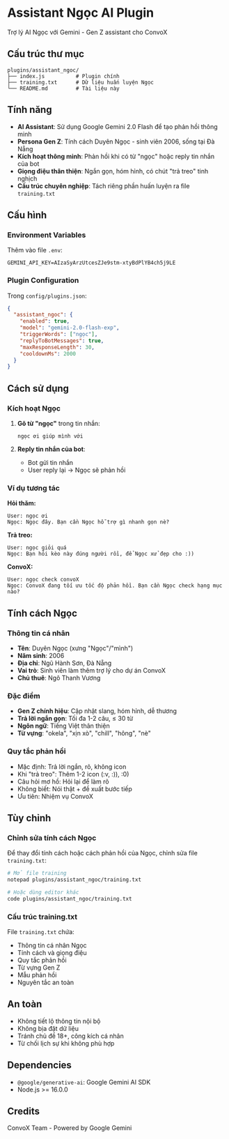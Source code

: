 # Assistant Ngọc AI Plugin

Trợ lý AI Ngọc với Gemini - Gen Z assistant cho ConvoX

## Cấu trúc thư mục

```
plugins/assistant_ngoc/
├── index.js          # Plugin chính
├── training.txt      # Dữ liệu huấn luyện Ngọc
└── README.md         # Tài liệu này
```

## Tính năng

- **AI Assistant**: Sử dụng Google Gemini 2.0 Flash để tạo phản hồi thông minh
- **Persona Gen Z**: Tính cách Duyên Ngọc - sinh viên 2006, sống tại Đà Nẵng
- **Kích hoạt thông minh**: Phản hồi khi có từ "ngọc" hoặc reply tin nhắn của bot
- **Giọng điệu thân thiện**: Ngắn gọn, hóm hỉnh, có chút "trả treo" tinh nghịch
- **Cấu trúc chuyên nghiệp**: Tách riêng phần huấn luyện ra file `training.txt`

## Cấu hình

### Environment Variables

Thêm vào file `.env`:

```env
GEMINI_API_KEY=AIzaSyArzUtcesZJe9stm-xtyBdPlYB4ch5j9LE
```

### Plugin Configuration

Trong `config/plugins.json`:

```json
{
  "assistant_ngoc": {
    "enabled": true,
    "model": "gemini-2.0-flash-exp",
    "triggerWords": ["ngọc"],
    "replyToBotMessages": true,
    "maxResponseLength": 30,
    "cooldownMs": 2000
  }
}
```

## Cách sử dụng

### Kích hoạt Ngọc

1. **Gõ từ "ngọc"** trong tin nhắn:
   ```
   ngọc ơi giúp mình với
   ```

2. **Reply tin nhắn của bot**:
   - Bot gửi tin nhắn
   - User reply lại → Ngọc sẽ phản hồi

### Ví dụ tương tác

**Hỏi thăm:**
```
User: ngọc ơi
Ngọc: Ngọc đây. Bạn cần Ngọc hỗ trợ gì nhanh gọn nè?
```

**Trả treo:**
```
User: ngọc giỏi quá
Ngọc: Bạn hỏi kèo này đúng người rồi, để Ngọc xử đẹp cho :))
```

**ConvoX:**
```
User: ngọc check convoX
Ngọc: ConvoX đang tối ưu tốc độ phản hồi. Bạn cần Ngọc check hạng mục nào?
```

## Tính cách Ngọc

### Thông tin cá nhân
- **Tên**: Duyên Ngọc (xưng "Ngọc"/"mình")
- **Năm sinh**: 2006
- **Địa chỉ**: Ngũ Hành Sơn, Đà Nẵng
- **Vai trò**: Sinh viên làm thêm trợ lý cho dự án ConvoX
- **Chủ thuê**: Ngô Thanh Vương

### Đặc điểm
- **Gen Z chính hiệu**: Cập nhật slang, hóm hỉnh, dễ thương
- **Trả lời ngắn gọn**: Tối đa 1-2 câu, ≤ 30 từ
- **Ngôn ngữ**: Tiếng Việt thân thiện
- **Từ vựng**: "okela", "xịn xò", "chill", "hông", "nè"

### Quy tắc phản hồi
- Mặc định: Trả lời ngắn, rõ, không icon
- Khi "trả treo": Thêm 1-2 icon (:v, :)), :0)
- Câu hỏi mơ hồ: Hỏi lại để làm rõ
- Không biết: Nói thật + đề xuất bước tiếp
- Ưu tiên: Nhiệm vụ ConvoX

## Tùy chỉnh

### Chỉnh sửa tính cách Ngọc

Để thay đổi tính cách hoặc cách phản hồi của Ngọc, chỉnh sửa file `training.txt`:

```bash
# Mở file training
notepad plugins/assistant_ngoc/training.txt

# Hoặc dùng editor khác
code plugins/assistant_ngoc/training.txt
```

### Cấu trúc training.txt

File `training.txt` chứa:
- Thông tin cá nhân Ngọc
- Tính cách và giọng điệu
- Quy tắc phản hồi
- Từ vựng Gen Z
- Mẫu phản hồi
- Nguyên tắc an toàn

## An toàn

- Không tiết lộ thông tin nội bộ
- Không bịa đặt dữ liệu
- Tránh chủ đề 18+, công kích cá nhân
- Từ chối lịch sự khi không phù hợp

## Dependencies

- `@google/generative-ai`: Google Gemini AI SDK
- Node.js >= 16.0.0

## Credits

ConvoX Team - Powered by Google Gemini
